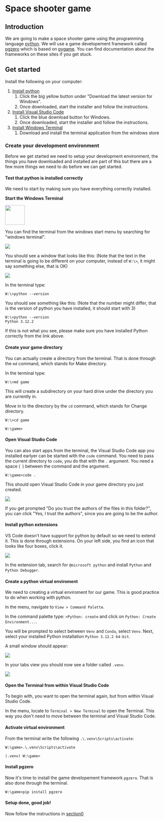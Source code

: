 # Space shooter game

## Introduction

We are going to make a space shooter game using the programming language [python](https://docs.python.org/3/). We will use a game developement framework called [pgzero](https://pygame-zero.readthedocs.io/en/stable/index.html) which is based on [pygame](https://www.pygame.org/docs/). You can find documentation about the frameworks on these sites if you get stuck.

## Get started

Install the following on your computer:

1.  [Install python](https://www.python.org/downloads/)
    1. Click the big yellow button under "Download the latest version for Windows".
    1. Once downloaded, start the installer and follow the instructions.
1. [Install Visual Studio Code](https://code.visualstudio.com/download)
    1. Click the blue download button for Windows.
    1. Once downloaded, start the installer and follow the instructions.
1. [Install Windows Terminal](https://aka.ms/terminal)
    1. Download and install the terminal application from the windows store 

### Create your development environment

Before we get started we need to setup your development environment, the things you have downloaded and installed are part of this but there are a few more things we need to do before we can get started.

#### Test that python is installed correctly

We need to start by making sure you have everything correctly installed. 

**Start the Windows Terminal**

<img src=".docs/terminal-logo.png" width="64">

You can find the terminal from the windows start menu by searching for "windows terminal".

<img src=".docs/image.png">

You should see a window that looks like this: (Note that the text in the terminal is going to be different on your computer, instead of `W:\>`, it might say something else, that is OK)

<img src=".docs/image2.png">

In the terminal type:

```shell
W:\>python --version
```

You should see something like this: (Note that the number might differ, that is the version of python you have installed, it should start with 3)

```shell
W:\>python --version
Python 3.12.2
```

If this is not what you see, please make sure you have installed Python correctly from the link above.

#### Create your game directory

You can actually create a directory from the terminal. That is done through the `md` command, which stands for Make directory.

In the terminal type:

```shell
W:\>md game
```

This will create a subdirectory on your hard drive under the directory you are currently in.

Move in to the directory by the `cd` command, which stands for Change directory.

```shell
W:\>cd game

W:\game>
```

#### Open Visual Studio Code

You can also start apps from the terminal, the Visual Studio Code app you installed earlyer can be started with the `code` command. You need to pass the current directory to `code`, you do that with the `.` argument. You need a space (` `) between the command and the argument.

```shell
W:\game>code .
```

This should open Visual Studio Code in your game directory you just created.

<img src=".docs/image4.png">

If you get prompted "Do you trust the authors of the files in this folder?", you can click "Yes, I trust the authors", since you are going to be the author.

#### Install python extensions

VS Code doesn't have support for python by default so we need to extend it. This is done through extensions. On your left side, you find an icon that looks like four boxes, click it.

<img src=".docs/image6.png">

In the extension tab, search for `@microsoft python` and install `Python` and `Python Debugger`.

#### Create a python virtual enviroment

We need to creating a virtual enviroment for our game. This is good practice to do when working with python.

In the menu, navigate to `View > Command Palette`.

In the command palette type: `>Python: create` and click on `Python: Create Environment...`.

You will be prompted to select between `Venv` and `Conda`, select `Venv`. Next, select your installed Python installation `Python 3.12.2 64-bit`.

A small window should appear:

<img src=".docs/image7.png">

In your tabs view you should now see a folder called `.venv`.

<img src=".docs/image8.png">

#### Open the Terminal from within Visual Studio Code

To begin with, you want to open the terminal again, but from within Visual Studio Code.

In the menu, locate to `Terminal > New Terminal` to open the Terminal. This way you don't need to move between the terminal and Visual Studio Code.

#### Activate virtual environment

From the terminal write the following `.\.venv\Scripts\activate`:

```shell
W:\game>.\.venv\Scripts\activate

(.venv) W:\game>
```


#### Install pgzero

Now it's time to install the game developement framework `pgzero`. That is also done through the terminal.

```
W:\game>pip install pgzero
```

#### Setup done, good job!

Now follow the instructions in [section0](section0/)